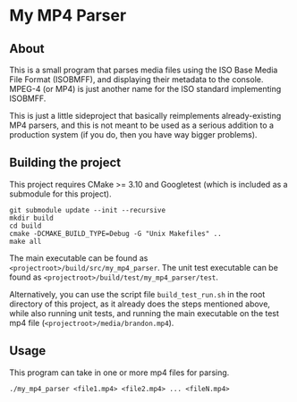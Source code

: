 # My MP4 Parser

## About

This is a small program that parses media files using the ISO Base Media File
Format (ISOBMFF), and displaying their metadata to the console. MPEG-4 (or MP4)
is just another name for the ISO standard implementing ISOBMFF.

This is just a little sideproject that basically reimplements already-existing
MP4 parsers, and this is not meant to be used as a serious addition to a
production system (if you do, then you have way bigger problems).

## Building the project

This project requires CMake >= 3.10 and Googletest (which is included as a
submodule for this project).

```
git submodule update --init --recursive
mkdir build
cd build
cmake -DCMAKE_BUILD_TYPE=Debug -G "Unix Makefiles" ..
make all
```

The main executable can be found as `<projectroot>/build/src/my_mp4_parser`.
The unit test executable can be found as `<projectroot>/build/test/my_mp4_parser/test`.

Alternatively, you can use the script file `build_test_run.sh` in the root
directory of this project, as it already does the steps mentioned above, while
also running unit tests, and running the main executable on the test mp4 file
(`<projectroot>/media/brandon.mp4`).

## Usage

This program can take in one or more mp4 files for parsing.

```
./my_mp4_parser <file1.mp4> <file2.mp4> ... <fileN.mp4>
```
